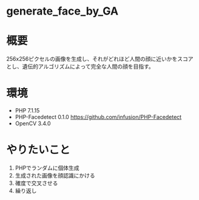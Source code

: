# generate_face_by_GA

# 概要
256x256ピクセルの画像を生成し、それがどれほど人間の顔に近いかをスコアとし、遺伝的アルゴリズムによって完全な人間の顔を目指す。

# 環境
- PHP 7.1.15
- PHP-Facedetect 0.1.0 https://github.com/infusion/PHP-Facedetect
- OpenCV 3.4.0

# やりたいこと
1. PHPでランダムに個体生成
2. 生成された画像を顔認識にかける
3. 確度で交叉させる
4. 繰り返し
